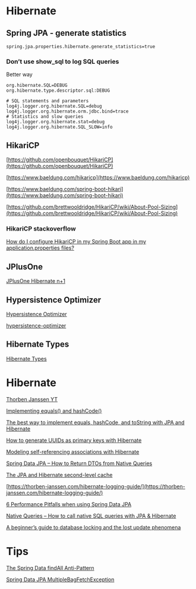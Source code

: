 # Hibernate

## Spring JPA - generate statistics

```
spring.jpa.properties.hibernate.generate_statistics=true
```

### Don’t use show_sql to log SQL queries
Better way
```
org.hibernate.SQL=DEBUG
org.hibernate.type.descriptor.sql:DEBUG

# SQL statements and parameters
log4j.logger.org.hibernate.SQL=debug
log4j.logger.org.hibernate.orm.jdbc.bind=trace
# Statistics and slow queries
log4j.logger.org.hibernate.stat=debug
log4j.logger.org.hibernate.SQL_SLOW=info
```

## HikariCP

[https://github.com/openbouquet/HikariCP](https://github.com/openbouquet/HikariCP)

[https://www.baeldung.com/hikaricp](https://www.baeldung.com/hikaricp)

[https://www.baeldung.com/spring-boot-hikari](https://www.baeldung.com/spring-boot-hikari)

[https://github.com/brettwooldridge/HikariCP/wiki/About-Pool-Sizing](https://github.com/brettwooldridge/HikariCP/wiki/About-Pool-Sizing)

### HikariCP stackoverflow

[How do I configure HikariCP in my Spring Boot app in my application.properties files?](https://stackoverflow.com/questions/26490967/how-do-i-configure-hikaricp-in-my-spring-boot-app-in-my-application-properties-f)

## JPlusOne

[JPlusOne Hibernate n+1](https://github.com/adgadev/jplusone)

## Hypersistence Optimizer

[Hypersistence Optimizer](https://vladmihalcea.com/hypersistence-optimizer/)

[hypersistence-optimizer](https://github.com/vladmihalcea/hypersistence-optimizer)


## Hibernate Types

[Hibernate Types](https://github.com/vladmihalcea/hibernate-types)

# Hibernate

[Thorben Janssen YT](https://www.youtube.com/channel/UCYeDPubBiFCZXIOgGYoyADw)

[Implementing equals() and hashCode()](https://thorben-janssen.com/ultimate-guide-to-implementing-equals-and-hashcode-with-hibernate/)

[The best way to implement equals, hashCode, and toString with JPA and Hibernate](https://vladmihalcea.com/the-best-way-to-implement-equals-hashcode-and-tostring-with-jpa-and-hibernate/)

[How to generate UUIDs as primary keys with Hibernate](https://thorben-janssen.com/generate-uuids-primary-keys-hibernate/)

[Modeling self-referencing associations with Hibernate](https://thorben-janssen.com/self-referencing-associations/?ck_subscriber_id=198329661)

[Spring Data JPA – How to Return DTOs from Native Queries](https://thorben-janssen.com/spring-data-jpa-dto-native-queries/)

[The JPA and Hibernate second-level cache](https://vladmihalcea.com/jpa-hibernate-second-level-cache/)

[https://thorben-janssen.com/hibernate-logging-guide/](https://thorben-janssen.com/hibernate-logging-guide/)

[6 Performance Pitfalls when using Spring Data JPA](https://thorben-janssen.com/6-performance-pitfalls-when-using-spring-data-jpa/)

[Native Queries – How to call native SQL queries with JPA & Hibernate](https://thorben-janssen.com/jpa-native-queries/)

[A beginner’s guide to database locking and the lost update phenomena](https://vladmihalcea.com/a-beginners-guide-to-database-locking-and-the-lost-update-phenomena/)

# Tips

[The Spring Data findAll Anti-Pattern](https://vladmihalcea.com/spring-data-findall-anti-pattern/)

[Spring Data JPA MultipleBagFetchException](https://vladmihalcea.com/spring-data-jpa-multiplebagfetchexception/)



